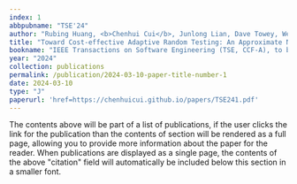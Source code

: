 ```yaml
---
index: 1
abbpubname: "TSE'24"
author: "Rubing Huang, <b>Chenhui Cui</b>, Junlong Lian, Dave Towey, Weifeng Sun, and Haibo Chen"
title: "Toward Cost-effective Adaptive Random Testing: An Approximate Nearest Neighbor Approach"
bookname: "IEEE Transactions on Software Engineering (TSE, CCF-A), to be published"
year: "2024"
collection: publications
permalink: /publication/2024-03-10-paper-title-number-1
date: 2024-03-10
type: "J"
paperurl: 'href=https://chenhuicui.github.io/papers/TSE241.pdf'
---
```


The contents above will be part of a list of publications, if the user clicks the link for the publication than the contents of section will be rendered as a full page, allowing you to provide more information about the paper for the reader. When publications are displayed as a single page, the contents of the above "citation" field will automatically be included below this section in a smaller font.
